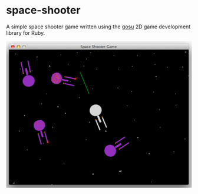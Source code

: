space-shooter
=============

A simple space shooter game written using the [gosu](http://www.libgosu.org/) 2D game development library for Ruby.

![Screen Shot](media/screenshot.png?raw=true "Screenshot showing game play")